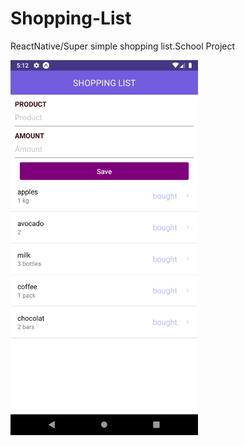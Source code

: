 # Shopping-List
ReactNative/Super simple shopping list.School Project

<img src = "images/Screenshot_1584976378.png" width= 300> 
